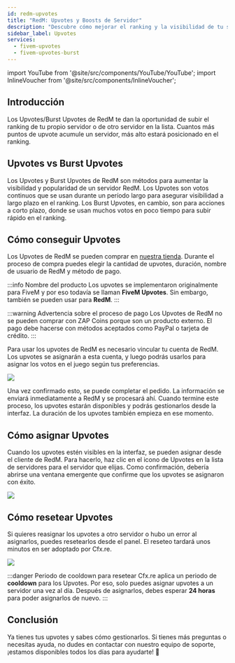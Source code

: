 ```yaml
---
id: redm-upvotes
title: "RedM: Upvotes y Boosts de Servidor"
description: "Descubre cómo mejorar el ranking y la visibilidad de tu servidor RedM con upvotes y burst upvotes → Aprende más ahora"
sidebar_label: Upvotes
services:
  - fivem-upvotes
  - fivem-upvotes-burst
---
```


import YouTube from '@site/src/components/YouTube/YouTube';
import InlineVoucher from '@site/src/components/InlineVoucher';

## Introducción

Los Upvotes/Burst Upvotes de RedM te dan la oportunidad de subir el ranking de tu propio servidor o de otro servidor en la lista. Cuantos más puntos de upvote acumule un servidor, más alto estará posicionado en el ranking.

<YouTube videoId="H-bdMJTQkSM" imageSrc="https://screensaver01.zap-hosting.com/index.php/s/3NafFXm8AdQoyWM/preview" title="¡Consigue Upvotes para RedM RÁPIDO!" description="¿Sientes que entiendes mejor cuando ves las cosas en acción? ¡Te tenemos cubierto! Sumérgete en nuestro video que te lo explica todo. Ya sea que tengas prisa o simplemente prefieras absorber la info de la forma más entretenida posible."/>



## Upvotes vs Burst Upvotes

Los Upvotes y Burst Upvotes de RedM son métodos para aumentar la visibilidad y popularidad de un servidor RedM. Los Upvotes son votos continuos que se usan durante un período largo para asegurar visibilidad a largo plazo en el ranking. Los Burst Upvotes, en cambio, son para acciones a corto plazo, donde se usan muchos votos en poco tiempo para subir rápido en el ranking.



## Cómo conseguir Upvotes

Los Upvotes de RedM se pueden comprar en [nuestra tienda](https://zap-hosting.com/en/shop/product/fivem-upvotes/). Durante el proceso de compra puedes elegir la cantidad de upvotes, duración, nombre de usuario de RedM y método de pago.

:::info Nombre del producto
Los upvotes se implementaron originalmente para FiveM y por eso todavía se llaman **FiveM Upvotes**. Sin embargo, también se pueden usar para **RedM**.
:::

:::warning Advertencia sobre el proceso de pago
Los Upvotes de RedM no se pueden comprar con ZAP Coins porque son un producto externo. El pago debe hacerse con métodos aceptados como PayPal o tarjeta de crédito.
:::

Para usar los upvotes de RedM es necesario vincular tu cuenta de RedM. Los upvotes se asignarán a esta cuenta, y luego podrás usarlos para asignar los votos en el juego según tus preferencias.

![](https://screensaver01.zap-hosting.com/index.php/s/2fT6CyCfzo4wEe5/download)


Una vez confirmado esto, se puede completar el pedido. La información se enviará inmediatamente a RedM y se procesará ahí. Cuando termine este proceso, los upvotes estarán disponibles y podrás gestionarlos desde la interfaz. La duración de los upvotes también empieza en ese momento.



## Cómo asignar Upvotes

Cuando los upvotes estén visibles en la interfaz, se pueden asignar desde el cliente de RedM. Para hacerlo, haz clic en el icono de Upvotes en la lista de servidores para el servidor que elijas.
Como confirmación, debería abrirse una ventana emergente que confirme que los upvotes se asignaron con éxito.

![](https://screensaver01.zap-hosting.com/index.php/s/zD7b9awkCDW7bcx/download)



## Cómo resetear Upvotes

Si quieres reasignar los upvotes a otro servidor o hubo un error al asignarlos, puedes resetearlos desde el panel. El reseteo tardará unos minutos en ser adoptado por Cfx.re.

![](https://screensaver01.zap-hosting.com/index.php/s/LjcYptAkZ6dfH8Y/preview)

:::danger Periodo de cooldown para resetear
Cfx.re aplica un periodo de **cooldown** para los Upvotes. Por eso, solo puedes asignar upvotes a un servidor una vez al día. Después de asignarlos, debes esperar **24 horas** para poder asignarlos de nuevo.
:::




## Conclusión

Ya tienes tus upvotes y sabes cómo gestionarlos. Si tienes más preguntas o necesitas ayuda, no dudes en contactar con nuestro equipo de soporte, ¡estamos disponibles todos los días para ayudarte! 🙂

<InlineVoucher />